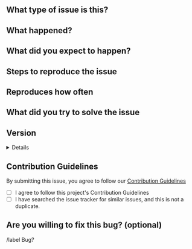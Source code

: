 <!--
  This issue template is for bug reports.
	There are other issue templates for feature requests and refactor proposals,
	so please use them if this is not a bug report.
-->

<!-- 💖 Thanks for taking the time to fill out this bug report!
💁 Having trouble with deployment? [Ask the support chat.](https://matrix.to/#/#firefish-community:nitro.chat)
🔒 Found a security vulnerability? [Please disclose it responsibly.](https://firefish.dev/firefish/firefish/-/blob/develop/SECURITY.md)
🤝 By submitting this issue, you agree to follow our [Contribution Guidelines.](https://firefish.dev/firefish/firefish/-/blob/develop/CONTRIBUTING.md) -->

## What type of issue is this?
<!-- If this happens on your device and has to do with the user interface, it's client-side. If this happens on either with the API or the backend, or you got a server-side error in the client, it's server-side. -->

<!-- Uncomment (remove surrounding arrow signs) the following line(s) to specify the category of this issue. -->
<!-- /label Server -->
<!-- /label Client -->
<!-- /label Mobile -->
<!-- /label "Third-party client" -->
<!-- /label Docs -->
<!-- /label "Build from source" -->
<!-- /label Container -->
<!-- /label "Firefish API" -->
<!-- /label "Mastodon API" -->

## What happened?
<!-- Please give us a brief description of what happened. -->


## What did you expect to happen?
<!-- Please give us a brief description of what you expected to happen. -->


## Steps to reproduce the issue
<!-- Please describe how to reproduce this issue (preferably, in a ordered list) -->


## Reproduces how often
<!-- Is it always reproducible, or is it conditional/probabilistic ? -->


## What did you try to solve the issue
<!-- Not to repeat the same thing, let us share what you have tried so far. -->


## Version
<!-- What version of firefish is your instance running? You can find this by the instance information page. -->


<details>

### Instance
<!-- What instance of firefish are you using? -->


### What browser are you using? (client-side issues only)


### What operating system are you using? (client-side issues only)


### How do you deploy Firefish on your server? (server-side issues only)


### What operating system are you using? (Server-side issues only)


### Relevant log output
<!-- Please copy and paste any relevant log output. -->


</details>

## Contribution Guidelines
By submitting this issue, you agree to follow our [Contribution Guidelines](https://firefish.dev/firefish/firefish/-/blob/develop/CONTRIBUTING.md)
- [ ] I agree to follow this project's Contribution Guidelines
- [ ] I have searched the issue tracker for similar issues, and this is not a duplicate.

## Are you willing to fix this bug? (optional)
<!-- Please uncomment the following line if you want to fix this bug -->
<!-- /assign me -->

<!--
	Please tell us how to fix this bug.
	As noted in the contribution guidelines, there is a good chance that your
	merge request will not be merged if there is no agreement with the project maintainers.
	However, we are currently so understaffed that it is virtually impossible to
	respond to every single proposal. So, feel free to implement it if there is no response
	for more than a week or there is a thumbs-up emoji reaction from the project maintainer(s).
-->




<!-- Do not edit the following line -->
/label Bug?
